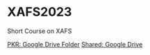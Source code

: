 # XAFS2023
Short Course on XAFS


[PKR: Google Drive Folder](https://drive.google.com/drive/u/1/folders/1cvrEAqEUza7zB9Dw9aWN0d4X-x45wwH8)
[Shared: Google Drive]()
